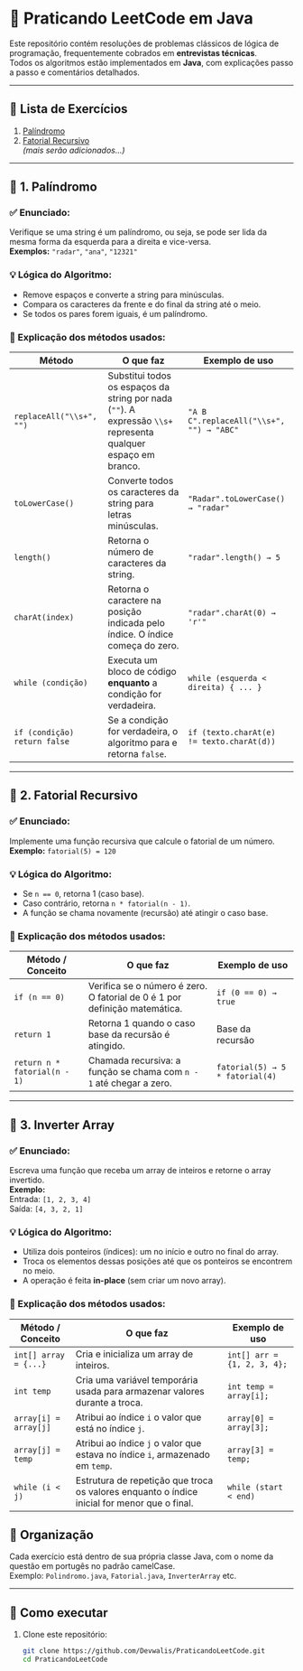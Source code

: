 # 🧠 Praticando LeetCode em Java

Este repositório contém resoluções de problemas clássicos de lógica de programação, frequentemente cobrados em **entrevistas técnicas**.  
Todos os algoritmos estão implementados em **Java**, com explicações passo a passo e comentários detalhados.

---

## 📌 Lista de Exercícios

1. [Palíndromo](#1-palíndromo)  
2. [Fatorial Recursivo](#2-fatorial-recursivo)  
*(mais serão adicionados...)*

---

## 🧪 1. Palíndromo

### ✅ Enunciado:
Verifique se uma string é um palíndromo, ou seja, se pode ser lida da mesma forma da esquerda para a direita e vice-versa.  
**Exemplos:** `"radar"`, `"ana"`, `"12321"`

### 💡 Lógica do Algoritmo:
- Remove espaços e converte a string para minúsculas.
- Compara os caracteres da frente e do final da string até o meio.
- Se todos os pares forem iguais, é um palíndromo.

### 📘 Explicação dos métodos usados:

| Método                          | O que faz                                                                                   | Exemplo de uso                             |
|--------------------------------|----------------------------------------------------------------------------------------------|--------------------------------------------|
| `replaceAll("\\s+", "")`       | Substitui todos os espaços da string por nada (`""`). A expressão `\\s+` representa qualquer espaço em branco. | `"A B C".replaceAll("\\s+", "") → "ABC"`  |
| `toLowerCase()`                | Converte todos os caracteres da string para letras minúsculas.                              | `"Radar".toLowerCase() → "radar"`         |
| `length()`                     | Retorna o número de caracteres da string.                                                    | `"radar".length() → 5`                     |
| `charAt(index)`                | Retorna o caractere na posição indicada pelo índice. O índice começa do zero.               | `"radar".charAt(0) → 'r'"`                 |
| `while (condição)`             | Executa um bloco de código **enquanto** a condição for verdadeira.                          | `while (esquerda < direita) { ... }`       |
| `if (condição) return false`   | Se a condição for verdadeira, o algoritmo para e retorna `false`.                           | `if (texto.charAt(e) != texto.charAt(d))`  |

---

## 🧪 2. Fatorial Recursivo

### ✅ Enunciado:
Implemente uma função recursiva que calcule o fatorial de um número.  
**Exemplo:** `fatorial(5) = 120`

### 💡 Lógica do Algoritmo:
- Se `n == 0`, retorna 1 (caso base).
- Caso contrário, retorna `n * fatorial(n - 1)`.
- A função se chama novamente (recursão) até atingir o caso base.

### 📘 Explicação dos métodos usados:

| Método / Conceito               | O que faz                                                                                     | Exemplo de uso                  |
|--------------------------------|------------------------------------------------------------------------------------------------|---------------------------------|
| `if (n == 0)`                  | Verifica se o número é zero. O fatorial de 0 é 1 por definição matemática.                    | `if (0 == 0) → true`            |
| `return 1`                     | Retorna 1 quando o caso base da recursão é atingido.                                          | Base da recursão                |
| `return n * fatorial(n - 1)`  | Chamada recursiva: a função se chama com `n - 1` até chegar a zero.                          | `fatorial(5) → 5 * fatorial(4)` |

---

## 🧪 3. Inverter Array

### ✅ Enunciado:
Escreva uma função que receba um array de inteiros e retorne o array invertido.  
**Exemplo:**  
Entrada: `[1, 2, 3, 4]`  
Saída: `[4, 3, 2, 1]`

### 💡 Lógica do Algoritmo:
- Utiliza dois ponteiros (índices): um no início e outro no final do array.
- Troca os elementos dessas posições até que os ponteiros se encontrem no meio.
- A operação é feita **in-place** (sem criar um novo array).

### 📘 Explicação dos métodos usados:

| Método / Conceito              | O que faz                                                                                      | Exemplo de uso                              |
|-------------------------------|-----------------------------------------------------------------------------------------------|---------------------------------------------|
| `int[] array = {...}`         | Cria e inicializa um array de inteiros.                                                       | `int[] arr = {1, 2, 3, 4};`                  |
| `int temp`                    | Cria uma variável temporária usada para armazenar valores durante a troca.                   | `int temp = array[i];`                      |
| `array[i] = array[j]`         | Atribui ao índice `i` o valor que está no índice `j`.                                         | `array[0] = array[3];`                      |
| `array[j] = temp`             | Atribui ao índice `j` o valor que estava no índice `i`, armazenado em `temp`.                | `array[3] = temp;`                          |
| `while (i < j)`               | Estrutura de repetição que troca os valores enquanto o índice inicial for menor que o final. | `while (start < end)`                       |


## 📂 Organização

Cada exercício está dentro de sua própria classe Java, com o nome da questão em portugês no padrão camelCase.  
Exemplo: `Polindromo.java`, `Fatorial.java`, `InverterArray` etc.

---

## 🚀 Como executar

1. Clone este repositório:
   ```bash
   git clone https://github.com/Devwalis/PraticandoLeetCode.git
   cd PraticandoLeetCode
